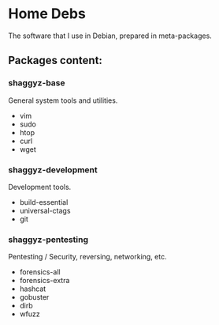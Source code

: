 # Home Debs

The software that I use in Debian, prepared in meta-packages.

## Packages content:

### shaggyz-base

General system tools and utilities.

- vim
- sudo
- htop
- curl
- wget

### shaggyz-development

Development tools.

- build-essential
- universal-ctags
- git

### shaggyz-pentesting

Pentesting / Security, reversing, networking, etc.

- forensics-all
- forensics-extra
- hashcat
- gobuster
- dirb
- wfuzz
